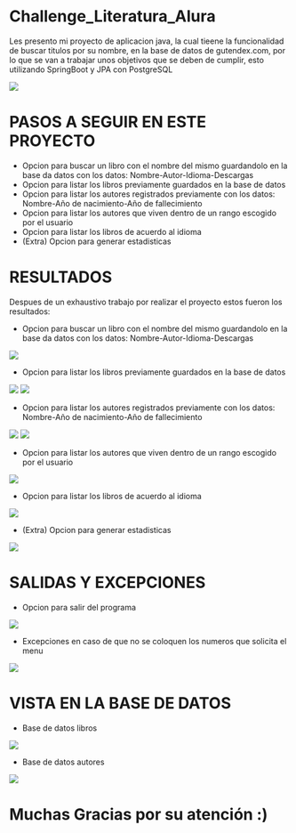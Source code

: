 # Challenge_Literatura_Alura
Les presento mi proyecto de aplicacion java, la cual tieene la funcionalidad de buscar titulos por su nombre, en la base de datos de gutendex.com, por lo que se van a trabajar unos objetivos que se deben de cumplir, esto utilizando SpringBoot y JPA con PostgreSQL

<img src="https://github.com/DanielOrtz/Challenge_Literatura_Alura/blob/main/Interfaz.JPG">

<h1>PASOS A SEGUIR EN ESTE PROYECTO</h1>
<ul>
  <li>Opcion para buscar un libro con el nombre del mismo guardandolo en la base da datos con los datos: Nombre-Autor-Idioma-Descargas</li>
  <li>Opcion para listar los libros previamente guardados en la base de datos</li>
  <li>Opcion para listar los autores registrados previamente con los datos: Nombre-Año de nacimiento-Año de fallecimiento</li>
  <li>Opcion para listar los autores que viven dentro de un rango escogido por el usuario</li>
  <li>Opcion para listar los libros de acuerdo al idioma</li>
  <li>(Extra) Opcion para generar estadisticas</li>
</ul>

<h1>RESULTADOS</h1>
Despues de un exhaustivo trabajo por realizar el proyecto estos fueron los resultados:
<ul>
  <li>Opcion para buscar un libro con el nombre del mismo guardandolo en la base da datos con los datos: Nombre-Autor-Idioma-Descargas</li>
</ul>
<img src="https://github.com/DanielOrtz/Challenge_Literatura_Alura/blob/main/Readme_Imagenes/Opcion%201.JPG">
<ul>
  <li>Opcion para listar los libros previamente guardados en la base de datos</li>
</ul>
<img src="https://github.com/DanielOrtz/Challenge_Literatura_Alura/blob/main/Readme_Imagenes/Opcion%202.JPG">
<img src="https://github.com/DanielOrtz/Challenge_Literatura_Alura/blob/main/Readme_Imagenes/Opcion%202.1.JPG">
<ul>
   <li>Opcion para listar los autores registrados previamente con los datos: Nombre-Año de nacimiento-Año de fallecimiento</li>
</ul>
<img src="https://github.com/DanielOrtz/Challenge_Literatura_Alura/blob/main/Readme_Imagenes/Opcion%203.JPG">
<img src="https://github.com/DanielOrtz/Challenge_Literatura_Alura/blob/main/Readme_Imagenes/Opcion%203.1.JPG">
<ul>
     <li>Opcion para listar los autores que viven dentro de un rango escogido por el usuario</li>
</ul>
<img src="https://github.com/DanielOrtz/Challenge_Literatura_Alura/blob/main/Readme_Imagenes/Opcion%204.JPG">
<ul>
      <li>Opcion para listar los libros de acuerdo al idioma</li>
</ul>
<img src="https://github.com/DanielOrtz/Challenge_Literatura_Alura/blob/main/Readme_Imagenes/Opcion%205.JPG">
<ul>
     <li>(Extra) Opcion para generar estadisticas</li>
</ul>
<img src="https://github.com/DanielOrtz/Challenge_Literatura_Alura/blob/main/Readme_Imagenes/Opcion%206.JPG">

<h1>SALIDAS Y EXCEPCIONES</h1>
<ul>
     <li>Opcion para salir del programa</li>
</ul>
<img src="https://github.com/DanielOrtz/Challenge_Literatura_Alura/blob/main/Readme_Imagenes/oPCION%200.JPG">
<ul>
     <li>Excepciones en caso de que no se coloquen los numeros que solicita el menu</li>
</ul>
<img src="https://github.com/DanielOrtz/Challenge_Literatura_Alura/blob/main/Readme_Imagenes/Excepciones.JPG">

<h1>VISTA EN LA BASE DE DATOS </h1>
<ul>
     <li>Base de datos libros</li>
</ul>
<img src="https://github.com/DanielOrtz/Challenge_Literatura_Alura/blob/main/Base%20de%20datos-Imagenes/RB-LIBROS.JPG">
<ul>
     <li>Base de datos autores</li>
</ul>
<img src="https://github.com/DanielOrtz/Challenge_Literatura_Alura/blob/main/Base%20de%20datos-Imagenes/BD-AUTORES.JPG">
<h1>Muchas Gracias por su atención :) </h1>
